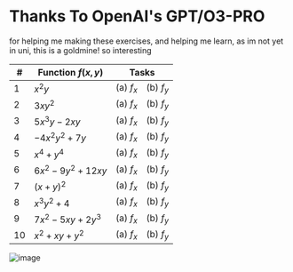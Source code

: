 # Thanks To OpenAI's GPT/O3-PRO
for helping me making these exercises, and helping me learn, as im not yet in uni, this is a goldmine! so interesting


| #  | Function $f(x,y)$    | Tasks               |
| -- | -------------------- | ------------------- |
| 1  | $x^2y$               | (a) $f_x$ (b) $f_y$ |
| 2  | $3xy^2$              | (a) $f_x$ (b) $f_y$ |
| 3  | $5x^3y - 2xy$        | (a) $f_x$ (b) $f_y$ |
| 4  | $-4x^2y^2 + 7y$      | (a) $f_x$ (b) $f_y$ |
| 5  | $x^4 + y^4$          | (a) $f_x$ (b) $f_y$ |
| 6  | $6x^2 - 9y^2 + 12xy$ | (a) $f_x$ (b) $f_y$ |
| 7  | $(x+y)^2$            | (a) $f_x$ (b) $f_y$ |
| 8  | $x^3y^2 + 4$         | (a) $f_x$ (b) $f_y$ |
| 9  | $7x^2 - 5xy + 2y^3$  | (a) $f_x$ (b) $f_y$ |
| 10 | $x^2 + xy + y^2$     | (a) $f_x$ (b) $f_y$ |


![image](https://github.com/user-attachments/assets/3107b572-dcd9-488f-b1af-ef9484830452)
